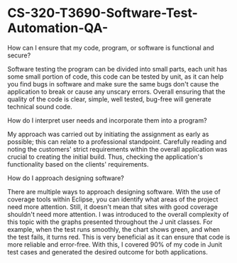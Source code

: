 # CS-320-T3690-Software-Test-Automation-QA-
How can I ensure that my code, program, or software is functional and secure?

Software testing the program can be divided into small parts, each unit has some small portion of code, this code can be tested by unit, as it can help you find bugs in software and make sure the same bugs don't cause the application to break or cause any unscary errors. Overall ensuring that the quality of the code is clear, simple, well tested, bug-free will generate technical sound code.

How do I interpret user needs and incorporate them into a program?

My approach was carried out by initiating the assignment as early as possible; this can relate to a professional standpoint. Carefully reading and noting the customers' strict requirements within the overall application was crucial to creating the initial build. Thus, checking the application's functionality based on the clients' requirements.

How do I approach designing software?

There are multiple ways to approach designing software. With the use of coverage tools within Eclipse, you can identify what areas of the project need more attention. Still, it doesn't mean that sites with good coverage shouldn't need more attention. I was introduced to the overall complexity of this topic with the graphs presented throughout the J unit classes. For example, when the test runs smoothly, the chart shows green, and when the test fails, it turns red. This is very beneficial as it can ensure that code is more reliable and error-free. With this, I covered 90% of my code in Junit test cases and generated the desired outcome for both applications.
